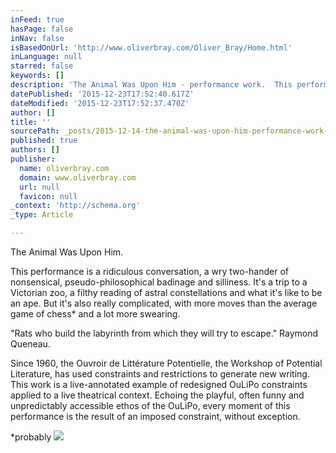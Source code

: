 ```yaml
---
inFeed: true
hasPage: false
inNav: false
isBasedOnUrl: 'http://www.oliverbray.com/Oliver_Bray/Home.html'
inLanguage: null
starred: false
keywords: []
description: 'The Animal Was Upon Him - performance work.  This performance is a ridiculous conversation, a wry two-hander of nonsensical, pseudo-philosophical badinage and s'
datePublished: '2015-12-23T17:52:40.617Z'
dateModified: '2015-12-23T17:52:37.470Z'
author: []
title: ''
sourcePath: _posts/2015-12-14-the-animal-was-upon-him-performance-work-this-performanc.md
published: true
authors: []
publisher:
  name: oliverbray.com
  domain: www.oliverbray.com
  url: null
  favicon: null
_context: 'http://schema.org'
_type: Article

---
```

The Animal Was Upon Him.

This performance is a ridiculous conversation, a wry two-hander of nonsensical, pseudo-philosophical badinage and silliness. It's a trip to a Victorian zoo, a filthy reading of astral constellations and what it's like to be an ape. But it's also really complicated, with more moves than the average game of chess\* and a lot more swearing. 

"Rats who build the labyrinth from which they will try to escape." Raymond Queneau.

Since 1960, the Ouvroir de Littérature Potentielle, the Workshop of Potential Literature, has used constraints and restrictions to generate new writing. This work is a live-annotated example of redesigned OuLiPo constraints applied to a live theatrical context. Echoing the playful, often funny and unpredictably accessible ethos of the OuLiPo, every moment of this performance is the result of an imposed constraint, without exception. 

\*probably
![](https://the-grid-user-content.s3-us-west-2.amazonaws.com/425feab5-e3ae-4005-940d-7c12947e42de.jpg)